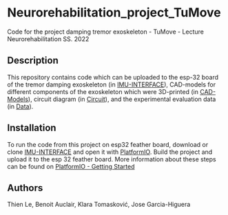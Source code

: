 # Neurorehabilitation_project_TuMove

Code for the project damping tremor exoskeleton - TuMove - Lecture Neurorehabilitation SS. 2022

## Description
This repository contains code which can be uploaded to the esp-32 board of the tremor damping exoskeleton (in [IMU-INTERFACE](https://gitlab.lrz.de/00000000014B0AE3/neurorehabilitation_project_tumove/-/tree/main/IMU-INTERFACE)), CAD-models for different components of the exoskeleton which were 3D-printed (in [CAD-Models](https://gitlab.lrz.de/00000000014B0AE3/neurorehabilitation_project_tumove/-/tree/main/CAD-Models)), circuit diagram (in [Circuit](https://gitlab.lrz.de/00000000014B0AE3/neurorehabilitation_project_tumove/-/tree/main/Circuit)), and the experimental evaluation data (in [Data](https://gitlab.lrz.de/00000000014B0AE3/neurorehabilitation_project_tumove/-/tree/main/Data)).

## Installation
To run the code from this project on esp32 feather board, download or clone [IMU-INTERFACE](https://gitlab.lrz.de/00000000014B0AE3/neurorehabilitation_project_tumove/-/tree/main/IMU-INTERFACE) and open it with [PlatformIO](https://docs.platformio.org/en/latest/what-is-platformio.html). Build the project and upload it to the esp 32 feather board. More information about these steps can be found on
[PlatformIO - Getting Started](https://docs.platformio.org/en/latest/tutorials/index.html)

## Authors
Thien Le, Benoit Auclair, Klara Tomasković, Jose Garcia-Higuera